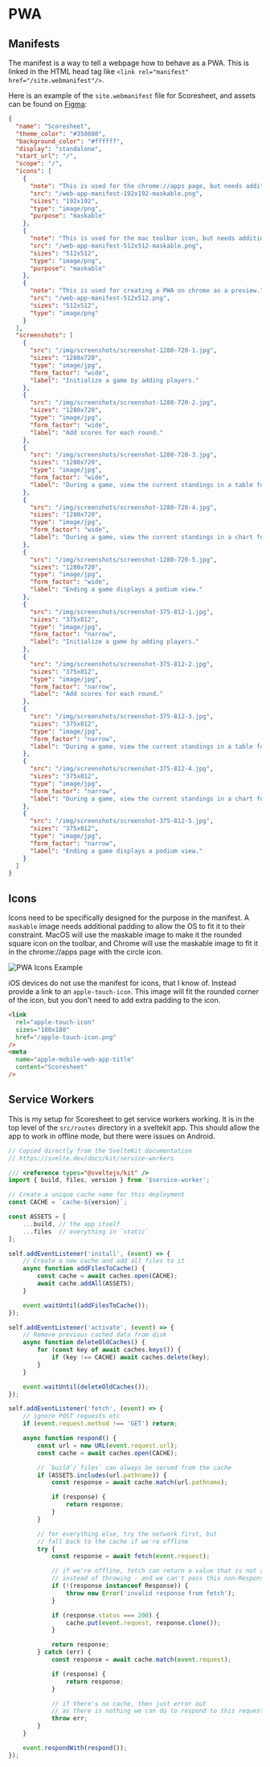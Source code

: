 # PWA

## Manifests

The manifest is a way to tell a webpage how to behave as a PWA. This is linked in the HTML head tag like `<link rel="manifest" href="/site.webmanifest"/>`.

Here is an example of the `site.webmanifest` file for Scoresheet, and assets can be found on [Figma](https://www.figma.com/design/gUpl3smnXgtPlhdIGjNWvq/Personal-Apps?node-id=1679-117):

```json
{
  "name": "Scoresheet",
  "theme_color": "#350808",
  "background_color": "#ffffff",
  "display": "standalone", 
  "start_url": "/",
  "scope": "/", 
  "icons": [
    {
      "note": "This is used for the chrome://apps page, but needs additional padding.",
      "src": "/web-app-manifest-192x192-maskable.png",
      "sizes": "192x192",
      "type": "image/png",
      "purpose": "maskable"
    },
    {
      "note": "This is used for the mac toolbar icon, but needs additional padding.",
      "src": "/web-app-manifest-512x512-maskable.png",
      "sizes": "512x512",
      "type": "image/png",
      "purpose": "maskable"
    },
    {
      "note": "This is used for creating a PWA on chrome as a preview.",
      "src": "/web-app-manifest-512x512.png",
      "sizes": "512x512",
      "type": "image/png"
    }
  ],
  "screenshots": [
    {
      "src": "/img/screenshots/screenshot-1280-720-1.jpg",
      "sizes": "1280x720",
      "type": "image/jpg",
      "form_factor": "wide",
      "label": "Initialize a game by adding players."
    },
    {
      "src": "/img/screenshots/screenshot-1280-720-2.jpg",
      "sizes": "1280x720",
      "type": "image/jpg",
      "form_factor": "wide",
      "label": "Add scores for each round."
    },
    {
      "src": "/img/screenshots/screenshot-1280-720-3.jpg",
      "sizes": "1280x720",
      "type": "image/jpg",
      "form_factor": "wide",
      "label": "During a game, view the current standings in a table format."
    },
    {
      "src": "/img/screenshots/screenshot-1280-720-4.jpg",
      "sizes": "1280x720",
      "type": "image/jpg",
      "form_factor": "wide",
      "label": "During a game, view the current standings in a chart format."
    },
    {
      "src": "/img/screenshots/screenshot-1280-720-5.jpg",
      "sizes": "1280x720",
      "type": "image/jpg",
      "form_factor": "wide",
      "label": "Ending a game displays a podium view."
    },
    {
      "src": "/img/screenshots/screenshot-375-812-1.jpg",
      "sizes": "375x812",
      "type": "image/jpg",
      "form_factor": "narrow",
      "label": "Initialize a game by adding players."
    },
    {
      "src": "/img/screenshots/screenshot-375-812-2.jpg",
      "sizes": "375x812",
      "type": "image/jpg",
      "form_factor": "narrow",
      "label": "Add scores for each round."
    },
    {
      "src": "/img/screenshots/screenshot-375-812-3.jpg",
      "sizes": "375x812",
      "type": "image/jpg",
      "form_factor": "narrow",
      "label": "During a game, view the current standings in a table format."
    },
    {
      "src": "/img/screenshots/screenshot-375-812-4.jpg",
      "sizes": "375x812",
      "type": "image/jpg",
      "form_factor": "narrow",
      "label": "During a game, view the current standings in a chart format."
    },
    {
      "src": "/img/screenshots/screenshot-375-812-5.jpg",
      "sizes": "375x812",
      "type": "image/jpg",
      "form_factor": "narrow",
      "label": "Ending a game displays a podium view."
    }
  ]
}
```

## Icons

Icons need to be specifically designed for the purpose in the manifest. A `maskable` image needs additional padding to allow the OS to fit it to their constraint. MacOS will use the maskable image to make it the rounded square icon on the toolbar, and Chrome will use the maskable image to fit it in the chrome://apps page with the circle icon.

![PWA Icons Example](/pwa-icons-example.png)

iOS devices do not use the manifest for icons, that I know of. Instead provide a link to an `apple-touch-icon`. This image will fit the rounded corner of the icon, but you don't need to add extra padding to the icon.

```html
<link
  rel="apple-touch-icon"
  sizes="180x180"
  href="/apple-touch-icon.png"
/>
<meta
  name="apple-mobile-web-app-title"
  content="Scoresheet"
/>
```

## Service Workers

This is my setup for Scoresheet to get service workers working. It is in the top level of the `src/routes` directory in a sveltekit app. This should allow the app to work in offline mode, but there were issues on Android.

``` js
// Copied directly from the SvelteKit documentation
// https://svelte.dev/docs/kit/service-workers

/// <reference types="@sveltejs/kit" />
import { build, files, version } from '$service-worker';

// Create a unique cache name for this deployment
const CACHE = `cache-${version}`;

const ASSETS = [
	...build, // the app itself
	...files  // everything in `static`
];

self.addEventListener('install', (event) => {
	// Create a new cache and add all files to it
	async function addFilesToCache() {
		const cache = await caches.open(CACHE);
		await cache.addAll(ASSETS);
	}

	event.waitUntil(addFilesToCache());
});

self.addEventListener('activate', (event) => {
	// Remove previous cached data from disk
	async function deleteOldCaches() {
		for (const key of await caches.keys()) {
			if (key !== CACHE) await caches.delete(key);
		}
	}

	event.waitUntil(deleteOldCaches());
});

self.addEventListener('fetch', (event) => {
	// ignore POST requests etc
	if (event.request.method !== 'GET') return;

	async function respond() {
		const url = new URL(event.request.url);
		const cache = await caches.open(CACHE);

		// `build`/`files` can always be served from the cache
		if (ASSETS.includes(url.pathname)) {
			const response = await cache.match(url.pathname);

			if (response) {
				return response;
			}
		}

		// for everything else, try the network first, but
		// fall back to the cache if we're offline
		try {
			const response = await fetch(event.request);

			// if we're offline, fetch can return a value that is not a Response
			// instead of throwing - and we can't pass this non-Response to respondWith
			if (!(response instanceof Response)) {
				throw new Error('invalid response from fetch');
			}

			if (response.status === 200) {
				cache.put(event.request, response.clone());
			}

			return response;
		} catch (err) {
			const response = await cache.match(event.request);

			if (response) {
				return response;
			}

			// if there's no cache, then just error out
			// as there is nothing we can do to respond to this request
			throw err;
		}
	}

	event.respondWith(respond());
});
```